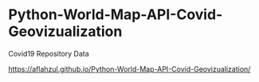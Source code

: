 # Python-World-Map-API-Covid-Geovizualization
Covid19 Repository Data

https://aflahzul.github.io/Python-World-Map-API-Covid-Geovizualization/
